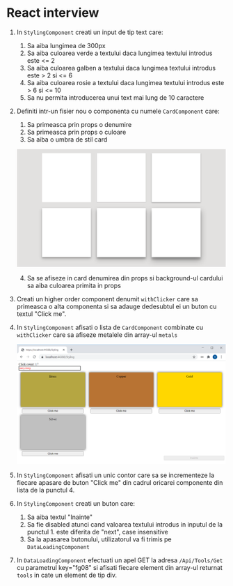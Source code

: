 ﻿# React interview

1. In `StylingComponent` creati un input de tip text care:
    1. Sa aiba lungimea de 300px
    2. Sa aiba culoarea verde a textului daca lungimea textului introdus este <= 2
    3. Sa aiba culoarea galben a textului daca lungimea textului introdus este > 2 si <= 6
    4. Sa aiba culoarea rosie a textului daca lungimea textului introdus este > 6 si <= 10
    5. Sa nu permita introducerea unui text mai lung de 10 caractere

2. Definiti intr-un fisier nou o componenta cu numele `CardComponent` care:
    1. Sa primeasca prin props o denumire
    2. Sa primeasca prin props o culoare
    3. Sa aiba o umbra de stil card

    ![card](docs/images/cards.webp)

    4. Sa se afiseze in card denumirea din props si background-ul cardului sa aiba culoarea primita in props

3. Creati un higher order component denumit `withClicker` care sa primeasca o alta componenta si sa adauge dedesubtul ei un buton cu textul "Click me".

4. In `StylingComponent` afisati o lista de `CardComponent` combinate cu `withClicker` care sa afiseze metalele din array-ul `metals`

    ![card](docs/images/styling-example.png)

5. In `StylingComponent` afisati un unic contor care sa se incrementeze la fiecare apasare de buton "Click me" din cadrul oricarei componente din lista de la punctul 4.

6. In `StylingComponent` creati un buton care:
    1. Sa aiba textul "Inainte"
    2. Sa fie disabled atunci cand valoarea textului introdus in inputul de la punctul 1. este diferita de "next", case insensitive
    3. Sa la apasarea butonului, utilizatorul va fi trimis pe `DataLoadingComponent`
    
7. In `DataLoadingComponent` efectuati un apel GET la adresa `/Api/Tools/Get` cu parametrul key="fg08" si afisati fiecare element din array-ul returnat `tools` in cate un element de tip div.